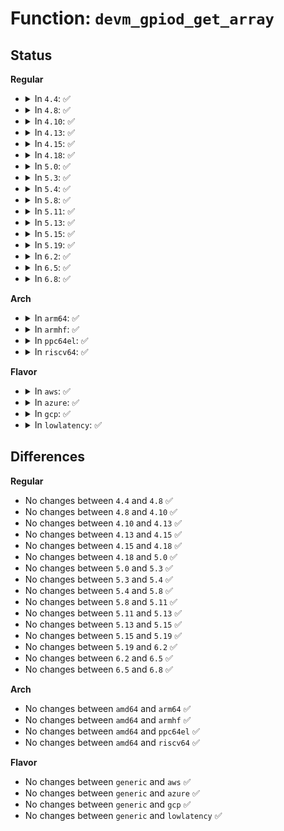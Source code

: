 # Function: <code>devm_gpiod_get_array</code>

## Status
<b>Regular</b>
<ul>
<li>
<details>
<summary>In <code>4.4</code>: ✅</summary>

```c
struct gpio_descs *devm_gpiod_get_array(struct device *dev, const char *con_id, enum gpiod_flags flags);
```

**Collision:** Unique Global

**Inline:** No

**Transformation:** False

**Instances:**

```
In drivers/gpio/devres.c (ffffffff81423bf0)
Location: drivers/gpio/devres.c:212
Inline: False
Direct callers:
  - drivers/gpio/devres.c:devm_gpiod_get_array_optional
```
**Symbols:**

```
ffffffff81423bf0-ffffffff81423c74: devm_gpiod_get_array (STB_GLOBAL)
```
</details>
</li>
<li>
<details>
<summary>In <code>4.8</code>: ✅</summary>

```c
struct gpio_descs *devm_gpiod_get_array(struct device *dev, const char *con_id, enum gpiod_flags flags);
```

**Collision:** Unique Global

**Inline:** No

**Transformation:** False

**Instances:**

```
In drivers/gpio/devres.c (ffffffff8146d200)
Location: drivers/gpio/devres.c:212
Inline: False
Direct callers:
  - drivers/gpio/devres.c:devm_gpiod_get_array_optional
```
**Symbols:**

```
ffffffff8146d200-ffffffff8146d285: devm_gpiod_get_array (STB_GLOBAL)
```
</details>
</li>
<li>
<details>
<summary>In <code>4.10</code>: ✅</summary>

```c
struct gpio_descs *devm_gpiod_get_array(struct device *dev, const char *con_id, enum gpiod_flags flags);
```

**Collision:** Unique Global

**Inline:** No

**Transformation:** False

**Instances:**

```
In drivers/gpio/devres.c (ffffffff8148f0d0)
Location: drivers/gpio/devres.c:212
Inline: False
Direct callers:
  - drivers/gpio/devres.c:devm_gpiod_get_array_optional
```
**Symbols:**

```
ffffffff8148f0d0-ffffffff8148f155: devm_gpiod_get_array (STB_GLOBAL)
```
</details>
</li>
<li>
<details>
<summary>In <code>4.13</code>: ✅</summary>

```c
struct gpio_descs *devm_gpiod_get_array(struct device *dev, const char *con_id, enum gpiod_flags flags);
```

**Collision:** Unique Global

**Inline:** No

**Transformation:** False

**Instances:**

```
In drivers/gpio/devres.c (ffffffff81498ba0)
Location: drivers/gpio/devres.c:222
Inline: False
Direct callers:
  - drivers/gpio/devres.c:devm_gpiod_get_array_optional
```
**Symbols:**

```
ffffffff81498ba0-ffffffff81498c32: devm_gpiod_get_array (STB_GLOBAL)
```
</details>
</li>
<li>
<details>
<summary>In <code>4.15</code>: ✅</summary>

```c
struct gpio_descs *devm_gpiod_get_array(struct device *dev, const char *con_id, enum gpiod_flags flags);
```

**Collision:** Unique Global

**Inline:** No

**Transformation:** False

**Instances:**

```
In drivers/gpio/devres.c (ffffffff814d6e90)
Location: drivers/gpio/devres.c:223
Inline: False
Direct callers:
  - drivers/gpio/devres.c:devm_gpiod_get_array_optional
```
**Symbols:**

```
ffffffff814d6e90-ffffffff814d6f22: devm_gpiod_get_array (STB_GLOBAL)
```
</details>
</li>
<li>
<details>
<summary>In <code>4.18</code>: ✅</summary>

```c
struct gpio_descs *devm_gpiod_get_array(struct device *dev, const char *con_id, enum gpiod_flags flags);
```

**Collision:** Unique Global

**Inline:** No

**Transformation:** False

**Instances:**

```
In drivers/gpio/devres.c (ffffffff81506050)
Location: drivers/gpio/devres.c:265
Inline: False
Direct callers:
  - drivers/gpio/devres.c:devm_gpiod_get_array_optional
```
**Symbols:**

```
ffffffff81506050-ffffffff815060e1: devm_gpiod_get_array (STB_GLOBAL)
```
</details>
</li>
<li>
<details>
<summary>In <code>5.0</code>: ✅</summary>

```c
struct gpio_descs *devm_gpiod_get_array(struct device *dev, const char *con_id, enum gpiod_flags flags);
```

**Collision:** Unique Global

**Inline:** No

**Transformation:** False

**Instances:**

```
In drivers/gpio/gpiolib-devres.c (ffffffff81521390)
Location: drivers/gpio/gpiolib-devres.c:283
Inline: False
Direct callers:
  - drivers/gpio/gpiolib-devres.c:devm_gpiod_get_array_optional
```
**Symbols:**

```
ffffffff81521390-ffffffff81521421: devm_gpiod_get_array (STB_GLOBAL)
```
</details>
</li>
<li>
<details>
<summary>In <code>5.3</code>: ✅</summary>

```c
struct gpio_descs *devm_gpiod_get_array(struct device *dev, const char *con_id, enum gpiod_flags flags);
```

**Collision:** Unique Global

**Inline:** No

**Transformation:** False

**Instances:**

```
In drivers/gpio/gpiolib-devres.c (ffffffff8154f880)
Location: drivers/gpio/gpiolib-devres.c:283
Inline: False
Direct callers:
  - drivers/gpio/gpiolib-devres.c:devm_gpiod_get_array_optional
```
**Symbols:**

```
ffffffff8154f880-ffffffff8154f905: devm_gpiod_get_array (STB_GLOBAL)
```
</details>
</li>
<li>
<details>
<summary>In <code>5.4</code>: ✅</summary>

```c
struct gpio_descs *devm_gpiod_get_array(struct device *dev, const char *con_id, enum gpiod_flags flags);
```

**Collision:** Unique Global

**Inline:** No

**Transformation:** False

**Instances:**

```
In drivers/gpio/gpiolib-devres.c (ffffffff81570d70)
Location: drivers/gpio/gpiolib-devres.c:283
Inline: False
Direct callers:
  - drivers/gpio/gpiolib-devres.c:devm_gpiod_get_array_optional
```
**Symbols:**

```
ffffffff81570d70-ffffffff81570df5: devm_gpiod_get_array (STB_GLOBAL)
```
</details>
</li>
<li>
<details>
<summary>In <code>5.8</code>: ✅</summary>

```c
struct gpio_descs *devm_gpiod_get_array(struct device *dev, const char *con_id, enum gpiod_flags flags);
```

**Collision:** Unique Global

**Inline:** No

**Transformation:** False

**Instances:**

```
In drivers/gpio/gpiolib-devres.c (ffffffff81615190)
Location: drivers/gpio/gpiolib-devres.c:268
Inline: False
Direct callers:
  - drivers/gpio/gpiolib-devres.c:devm_gpiod_get_array_optional
```
**Symbols:**

```
ffffffff81615190-ffffffff81615215: devm_gpiod_get_array (STB_GLOBAL)
```
</details>
</li>
<li>
<details>
<summary>In <code>5.11</code>: ✅</summary>

```c
struct gpio_descs *devm_gpiod_get_array(struct device *dev, const char *con_id, enum gpiod_flags flags);
```

**Collision:** Unique Global

**Inline:** No

**Transformation:** False

**Instances:**

```
In drivers/gpio/gpiolib-devres.c (ffffffff81639480)
Location: drivers/gpio/gpiolib-devres.c:266
Inline: False
Direct callers:
  - drivers/gpio/gpiolib-devres.c:devm_gpiod_get_array_optional
```
**Symbols:**

```
ffffffff81639480-ffffffff81639505: devm_gpiod_get_array (STB_GLOBAL)
```
</details>
</li>
<li>
<details>
<summary>In <code>5.13</code>: ✅</summary>

```c
struct gpio_descs *devm_gpiod_get_array(struct device *dev, const char *con_id, enum gpiod_flags flags);
```

**Collision:** Unique Global

**Inline:** No

**Transformation:** False

**Instances:**

```
In drivers/gpio/gpiolib-devres.c (ffffffff8161d0d0)
Location: drivers/gpio/gpiolib-devres.c:266
Inline: False
Direct callers:
  - drivers/gpio/gpiolib-devres.c:devm_gpiod_get_array_optional
```
**Symbols:**

```
ffffffff8161d0d0-ffffffff8161d155: devm_gpiod_get_array (STB_GLOBAL)
```
</details>
</li>
<li>
<details>
<summary>In <code>5.15</code>: ✅</summary>

```c
struct gpio_descs *devm_gpiod_get_array(struct device *dev, const char *con_id, enum gpiod_flags flags);
```

**Collision:** Unique Global

**Inline:** No

**Transformation:** False

**Instances:**

```
In drivers/gpio/gpiolib-devres.c (ffffffff8168c570)
Location: drivers/gpio/gpiolib-devres.c:266
Inline: False
Direct callers:
  - drivers/gpio/gpiolib-devres.c:devm_gpiod_get_array_optional
```
**Symbols:**

```
ffffffff8168c570-ffffffff8168c5fc: devm_gpiod_get_array (STB_GLOBAL)
```
</details>
</li>
<li>
<details>
<summary>In <code>5.19</code>: ✅</summary>

```c
struct gpio_descs *devm_gpiod_get_array(struct device *dev, const char *con_id, enum gpiod_flags flags);
```

**Collision:** Unique Global

**Inline:** No

**Transformation:** False

**Instances:**

```
In drivers/gpio/gpiolib-devres.c (ffffffff817a9af0)
Location: drivers/gpio/gpiolib-devres.c:266
Inline: False
Direct callers:
  - drivers/gpio/gpiolib-devres.c:devm_gpiod_get_array_optional
```
**Symbols:**

```
ffffffff817a9af0-ffffffff817a9b88: devm_gpiod_get_array (STB_GLOBAL)
```
</details>
</li>
<li>
<details>
<summary>In <code>6.2</code>: ✅</summary>

```c
struct gpio_descs *devm_gpiod_get_array(struct device *dev, const char *con_id, enum gpiod_flags flags);
```

**Collision:** Unique Global

**Inline:** No

**Transformation:** False

**Instances:**

```
In drivers/gpio/gpiolib-devres.c (ffffffff818c25e0)
Location: drivers/gpio/gpiolib-devres.c:266
Inline: False
Direct callers:
  - drivers/gpio/gpiolib-devres.c:devm_gpiod_get_array_optional
```
**Symbols:**

```
ffffffff818c25e0-ffffffff818c2678: devm_gpiod_get_array (STB_GLOBAL)
```
</details>
</li>
<li>
<details>
<summary>In <code>6.5</code>: ✅</summary>

```c
struct gpio_descs *devm_gpiod_get_array(struct device *dev, const char *con_id, enum gpiod_flags flags);
```

**Collision:** Unique Global

**Inline:** No

**Transformation:** False

**Instances:**

```
In drivers/gpio/gpiolib-devres.c (ffffffff819054e0)
Location: drivers/gpio/gpiolib-devres.c:211
Inline: False
Direct callers:
  - drivers/gpio/gpiolib-devres.c:devm_gpiod_get_array_optional
```
**Symbols:**

```
ffffffff819054e0-ffffffff81905578: devm_gpiod_get_array (STB_GLOBAL)
```
</details>
</li>
<li>
<details>
<summary>In <code>6.8</code>: ✅</summary>

```c
struct gpio_descs *devm_gpiod_get_array(struct device *dev, const char *con_id, enum gpiod_flags flags);
```

**Collision:** Unique Global

**Inline:** No

**Transformation:** False

**Instances:**

```
In drivers/gpio/gpiolib-devres.c (ffffffff8194cef0)
Location: drivers/gpio/gpiolib-devres.c:211
Inline: False
Direct callers:
  - drivers/gpio/gpiolib-devres.c:devm_gpiod_get_array_optional
```
**Symbols:**

```
ffffffff8194cef0-ffffffff8194cf88: devm_gpiod_get_array (STB_GLOBAL)
```
</details>
</li>
</ul>
<b>Arch</b>
<ul>
<li>
<details>
<summary>In <code>arm64</code>: ✅</summary>

```c
struct gpio_descs *devm_gpiod_get_array(struct device *dev, const char *con_id, enum gpiod_flags flags);
```

**Collision:** Unique Global

**Inline:** No

**Transformation:** False

**Instances:**

```
In drivers/gpio/gpiolib-devres.c (ffff8000106c6ea0)
Location: drivers/gpio/gpiolib-devres.c:283
Inline: False
Direct callers:
  - drivers/gpio/gpiolib-devres.c:devm_gpiod_get_array_optional
```
**Symbols:**

```
ffff8000106c6ea0-ffff8000106c6f38: devm_gpiod_get_array (STB_GLOBAL)
```
</details>
</li>
<li>
<details>
<summary>In <code>armhf</code>: ✅</summary>

```c
struct gpio_descs *devm_gpiod_get_array(struct device *dev, const char *con_id, enum gpiod_flags flags);
```

**Collision:** Unique Global

**Inline:** No

**Transformation:** False

**Instances:**

```
In drivers/gpio/gpiolib-devres.c (c08648b0)
Location: drivers/gpio/gpiolib-devres.c:283
Inline: False
Direct callers:
  - drivers/gpio/gpiolib-devres.c:devm_gpiod_get_array_optional
```
**Symbols:**

```
c08648b0-c0864938: devm_gpiod_get_array (STB_GLOBAL)
```
</details>
</li>
<li>
<details>
<summary>In <code>ppc64el</code>: ✅</summary>

```c
struct gpio_descs *devm_gpiod_get_array(struct device *dev, const char *con_id, enum gpiod_flags flags);
```

**Collision:** Unique Global

**Inline:** No

**Transformation:** False

**Instances:**

```
In drivers/gpio/gpiolib-devres.c (c000000000843860)
Location: drivers/gpio/gpiolib-devres.c:283
Inline: False
Direct callers:
  - drivers/gpio/gpiolib-devres.c:devm_gpiod_get_array_optional
```
**Symbols:**

```
c000000000843860-c000000000843938: devm_gpiod_get_array (STB_GLOBAL)
```
</details>
</li>
<li>
<details>
<summary>In <code>riscv64</code>: ✅</summary>

```c
struct gpio_descs *devm_gpiod_get_array(struct device *dev, const char *con_id, enum gpiod_flags flags);
```

**Collision:** Unique Global

**Inline:** No

**Transformation:** False

**Instances:**

```
In drivers/gpio/gpiolib-devres.c (ffffffe0004aa96c)
Location: drivers/gpio/gpiolib-devres.c:283
Inline: False
Direct callers:
  - drivers/gpio/gpiolib-devres.c:devm_gpiod_get_array_optional
```
**Symbols:**

```
ffffffe0004aa96c-ffffffe0004aa9f2: devm_gpiod_get_array (STB_GLOBAL)
```
</details>
</li>
</ul>
<b>Flavor</b>
<ul>
<li>
<details>
<summary>In <code>aws</code>: ✅</summary>

```c
struct gpio_descs *devm_gpiod_get_array(struct device *dev, const char *con_id, enum gpiod_flags flags);
```

**Collision:** Unique Global

**Inline:** No

**Transformation:** False

**Instances:**

```
In drivers/gpio/gpiolib-devres.c (ffffffff81566530)
Location: drivers/gpio/gpiolib-devres.c:283
Inline: False
Direct callers:
  - drivers/gpio/gpiolib-devres.c:devm_gpiod_get_array_optional
```
**Symbols:**

```
ffffffff81566530-ffffffff815665b5: devm_gpiod_get_array (STB_GLOBAL)
```
</details>
</li>
<li>
<details>
<summary>In <code>azure</code>: ✅</summary>

```c
struct gpio_descs *devm_gpiod_get_array(struct device *dev, const char *con_id, enum gpiod_flags flags);
```

**Collision:** Unique Global

**Inline:** No

**Transformation:** False

**Instances:**

```
In drivers/gpio/gpiolib-devres.c (ffffffff81557380)
Location: drivers/gpio/gpiolib-devres.c:283
Inline: False
Direct callers:
  - drivers/gpio/gpiolib-devres.c:devm_gpiod_get_array_optional
```
**Symbols:**

```
ffffffff81557380-ffffffff81557405: devm_gpiod_get_array (STB_GLOBAL)
```
</details>
</li>
<li>
<details>
<summary>In <code>gcp</code>: ✅</summary>

```c
struct gpio_descs *devm_gpiod_get_array(struct device *dev, const char *con_id, enum gpiod_flags flags);
```

**Collision:** Unique Global

**Inline:** No

**Transformation:** False

**Instances:**

```
In drivers/gpio/gpiolib-devres.c (ffffffff815650a0)
Location: drivers/gpio/gpiolib-devres.c:283
Inline: False
Direct callers:
  - drivers/gpio/gpiolib-devres.c:devm_gpiod_get_array_optional
```
**Symbols:**

```
ffffffff815650a0-ffffffff81565125: devm_gpiod_get_array (STB_GLOBAL)
```
</details>
</li>
<li>
<details>
<summary>In <code>lowlatency</code>: ✅</summary>

```c
struct gpio_descs *devm_gpiod_get_array(struct device *dev, const char *con_id, enum gpiod_flags flags);
```

**Collision:** Unique Global

**Inline:** No

**Transformation:** False

**Instances:**

```
In drivers/gpio/gpiolib-devres.c (ffffffff8157efc0)
Location: drivers/gpio/gpiolib-devres.c:283
Inline: False
Direct callers:
  - drivers/gpio/gpiolib-devres.c:devm_gpiod_get_array_optional
```
**Symbols:**

```
ffffffff8157efc0-ffffffff8157f045: devm_gpiod_get_array (STB_GLOBAL)
```
</details>
</li>
</ul>

## Differences
<b>Regular</b>
<ul>
<li>
No changes between <code>4.4</code> and <code>4.8</code> ✅
</li>
<li>
No changes between <code>4.8</code> and <code>4.10</code> ✅
</li>
<li>
No changes between <code>4.10</code> and <code>4.13</code> ✅
</li>
<li>
No changes between <code>4.13</code> and <code>4.15</code> ✅
</li>
<li>
No changes between <code>4.15</code> and <code>4.18</code> ✅
</li>
<li>
No changes between <code>4.18</code> and <code>5.0</code> ✅
</li>
<li>
No changes between <code>5.0</code> and <code>5.3</code> ✅
</li>
<li>
No changes between <code>5.3</code> and <code>5.4</code> ✅
</li>
<li>
No changes between <code>5.4</code> and <code>5.8</code> ✅
</li>
<li>
No changes between <code>5.8</code> and <code>5.11</code> ✅
</li>
<li>
No changes between <code>5.11</code> and <code>5.13</code> ✅
</li>
<li>
No changes between <code>5.13</code> and <code>5.15</code> ✅
</li>
<li>
No changes between <code>5.15</code> and <code>5.19</code> ✅
</li>
<li>
No changes between <code>5.19</code> and <code>6.2</code> ✅
</li>
<li>
No changes between <code>6.2</code> and <code>6.5</code> ✅
</li>
<li>
No changes between <code>6.5</code> and <code>6.8</code> ✅
</li>
</ul>
<b>Arch</b>
<ul>
<li>
No changes between <code>amd64</code> and <code>arm64</code> ✅
</li>
<li>
No changes between <code>amd64</code> and <code>armhf</code> ✅
</li>
<li>
No changes between <code>amd64</code> and <code>ppc64el</code> ✅
</li>
<li>
No changes between <code>amd64</code> and <code>riscv64</code> ✅
</li>
</ul>
<b>Flavor</b>
<ul>
<li>
No changes between <code>generic</code> and <code>aws</code> ✅
</li>
<li>
No changes between <code>generic</code> and <code>azure</code> ✅
</li>
<li>
No changes between <code>generic</code> and <code>gcp</code> ✅
</li>
<li>
No changes between <code>generic</code> and <code>lowlatency</code> ✅
</li>
</ul>
